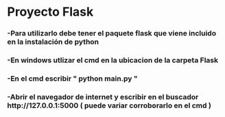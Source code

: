 <h1> Proyecto Flask </h1>

<h3> -Para utilizarlo debe tener el paquete flask que viene incluido en la instalación de python </h3>
<h3> -En windows utlizar el cmd en la ubicacion de la carpeta Flask </h3>
<h3> -En el cmd escribir " python main.py " </h3>
<h3> -Abrir el navegador de internet y escribir en el buscador http://127.0.0.1:5000 ( puede variar corroborarlo en el cmd )
